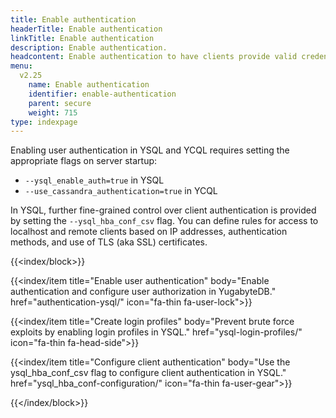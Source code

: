 ```yaml
---
title: Enable authentication
headerTitle: Enable authentication
linkTitle: Enable authentication
description: Enable authentication.
headcontent: Enable authentication to have clients provide valid credentials before they can connect
menu:
  v2.25
    name: Enable authentication
    identifier: enable-authentication
    parent: secure
    weight: 715
type: indexpage
---
```


Enabling user authentication in YSQL and YCQL requires setting the appropriate flags on server startup:

- `--ysql_enable_auth=true` in YSQL
- `--use_cassandra_authentication=true` in YCQL

In YSQL, further fine-grained control over client authentication is provided by setting the `--ysql_hba_conf_csv` flag. You can define rules for access to localhost and remote clients based on IP addresses, authentication methods, and use of TLS (aka SSL) certificates.

{{<index/block>}}

  {{<index/item
    title="Enable user authentication"
    body="Enable authentication and configure user authorization in YugabyteDB."
    href="authentication-ysql/"
    icon="fa-thin fa-user-lock">}}

  {{<index/item
    title="Create login profiles"
    body="Prevent brute force exploits by enabling login profiles in YSQL."
    href="ysql-login-profiles/"
    icon="fa-thin fa-head-side">}}

  {{<index/item
    title="Configure client authentication"
    body="Use the ysql_hba_conf_csv flag to configure client authentication in YSQL."
    href="ysql_hba_conf-configuration/"
    icon="fa-thin fa-user-gear">}}

{{</index/block>}}
